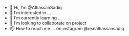 - 👋 Hi, I’m @AlhassanSadiq
- 👀 I’m interested in ...
- 🌱 I’m currently learning ...
- 💞️ I’m looking to collaborate on project
- 📫 How to reach me ... on instagram @realalhassansadiq

<!---
AlhassanSadiq/AlhassanSadiq is a ✨ special ✨ repository because its `README.md` (this file) appears on your GitHub profile.
You can click the Preview link to take a look at your changes.
--->
